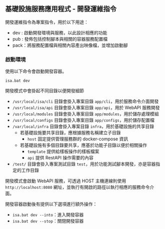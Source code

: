 ## 基礎設施服務應用程式 - 開發運維指令

開發運維指令為專案指令，用於以下用途：

+ dev : 啟動開發環境與服務，以此設計相應的功能
+ pub : 發佈包括控制腳本與相關的容器服務配置檔
+ pack：將服務配置檔與相關內容產出映像檔，並增加啟動腳

### 啟動環境

使用以下命令會啟動開發容器。

```
isa.bat dev
```

開發模式中會掛起不同目錄以便開發細節

+ ```/usr/local/isa/cli``` 目錄會掛入專案目錄 ```app/cli```，用於服務命令介面開發
+ ```/usr/local/isa/api``` 目錄會掛入專案目錄 ```app/api```，用於 WebAPI 服務開發
+ ```/usr/local/modules``` 目錄會掛入專案目錄 ```app/modules```，用於儲存處理模組
+ ```/usr/local/configs``` 目錄會掛入專案目錄 ```app/configs```，用於儲存配置檔
+ ```/var/local/infra``` 目錄會掛入專案目錄 ```infra```，用於基礎設施的共享目錄
  - 若基礎設施要共享目錄，應根據服務名稱建立子目錄
      + ```host``` 固定提供管理服務群的 docker-compose 資訊
  - 若基礎設施有多個目錄要共享，應基於功能子目錄以便於相關操作
      + ```template``` 提供給樣板操作的樣板檔案
      + ```api``` 提供 RestAPI 操作需要的內容
+ ```/test/``` 目錄會掛入專案測試目錄 ```test```，用於功能測試腳本開發，亦是容器指定的工作目錄

開發模式會啟動 WebAPI 服務，可透過 HOST 主機連線則使用 ```http://localhost:8080``` 網址，並執行有開啟的路徑以執行相應的服務命令介面。

開發容器啟動後有提供以下選項進行額外操作：

+ ```isa.bat dev --into```：進入開發容器
+ ```isa.bat dev --stop```：關閉開發容器
